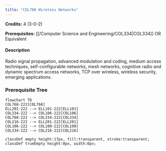 ```yaml
---
title: "COL768 Wireless Networks"
---
```

**Credits:** 4 (3-0-2)

**Prerequisites:** [[/Computer Science and Engineering/COL334|COL334]] OR Equivalent

#### Description
Radio signal propagation, advanced modulation and coding, medium access techniques, self-configurable networks, mesh networks, cognitive radio and dynamic spectrum access networks, TCP over wireless, wireless security, emerging applications.

### Prerequisite Tree

```mermaid
flowchart TD
COL768-222[COL768]
ELL201-222 --> ELL101-222[ELL101]
COL334-222 --> COL106-222[COL106]
COL768-222 --> COL334-222[COL334]
COL216-222 --> ELL201-222[ELL201]
COL106-222 --> COL100-222[COL100]
COL334-222 --> COL216-222[COL216]

classDef empty height:17px, fill:transparent, stroke:transparent;
classDef trueEmpty height:0px, width:0px;
```